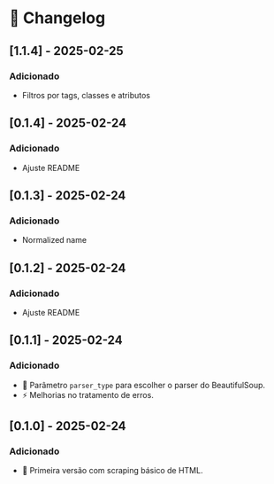 # 📜 Changelog


## [1.1.4] - 2025-02-25
### Adicionado
- Filtros por tags, classes e atributos

## [0.1.4] - 2025-02-24
### Adicionado
- Ajuste README

## [0.1.3] - 2025-02-24
### Adicionado
- Normalized name

## [0.1.2] - 2025-02-24
### Adicionado
- Ajuste README

## [0.1.1] - 2025-02-24
### Adicionado
- 🌟 Parâmetro `parser_type` para escolher o parser do BeautifulSoup.
- ⚡ Melhorias no tratamento de erros.

## [0.1.0] - 2025-02-24
### Adicionado
- 🚀 Primeira versão com scraping básico de HTML.
